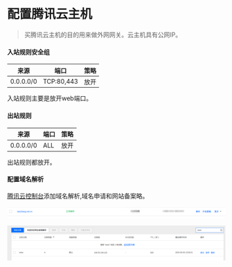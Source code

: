 配置腾讯云主机
=========================

> 买腾讯云主机的目的用来做外网网关。云主机具有公网IP。

#### 入站规则安全组

| 来源 | 端口 | 策略 |
| --- | ---  | --- |
| 0.0.0.0/0 | TCP:80,443 | 放开|

入站规则主要是放开web端口。

#### 出站规则

| 来源 | 端口 | 策略 |
| --- | ---  | --- |
| 0.0.0.0/0 | ALL | 放开|

出站规则都放开。

#### 配置域名解析

[腾讯云控制台](https://console.cloud.tencent.com/cns)添加域名解析,域名申请和网站备案略。

![alt "个人域名"](images/20210102210310.png)

![alt 域名解析](images/20210102210607.png)